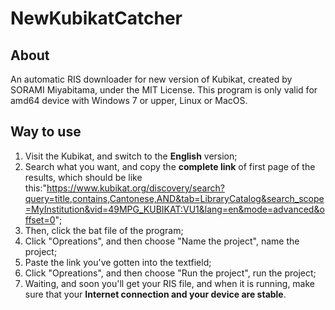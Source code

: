 # NewKubikatCatcher
## About
An automatic RIS downloader for new version of Kubikat, created by SORAMI Miyabitama, under the MIT License.
This program is only valid for amd64 device with Windows 7 or upper, Linux or MacOS.
## Way to use
1. Visit the Kubikat, and switch to the **English** version;
2. Search what you want, and copy the **complete link** of first page of the results, which should be like this:"https://www.kubikat.org/discovery/search?query=title,contains,Cantonese,AND&tab=LibraryCatalog&search_scope=MyInstitution&vid=49MPG_KUBIKAT:VU1&lang=en&mode=advanced&offset=0";
3. Then, click the bat file of the program;
4. Click "Opreations", and then choose "Name the project", name the project;
5. Paste the link you've gotten into the textfield;
6. Click "Opreations", and then choose "Run the project", run the project;
7. Waiting, and soon you'll get your RIS file, and when it is running, make sure that your **Internet connection and your device are stable**.
